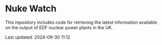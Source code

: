 # Nuke Watch

This repository includes code for retrieving the latest information available on the output of EDF nuclear power plants in the UK.

Last updated: 2024-09-30 11:12